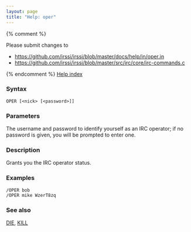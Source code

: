 ```yaml
---
layout: page
title: "Help: oper"
---
```


{% comment %}

Please submit changes to
- https://github.com/irssi/irssi/blob/master/docs/help/in/oper.in
- https://github.com/irssi/irssi/blob/master/src/irc/core/irc-commands.c


{% endcomment %}
[Help index](/documentation/help)

### Syntax ###

<div class="highlight irssisyntax"><pre style="\-\-cmdlen:4ch"><code><span class="synB">OPER</span> <span class="syn10">[<span class="syn09">&lt;nick></span> <span class="syn14">[<span class="syn13">&lt;password></span>]</span>]</span></code></pre></div>



### Parameters ###

The username and password to identify yourself as an IRC operator; if no
password is given, you will be prompted to enter one.

### Description ###

Grants you the IRC operator status.

### Examples ###

    /OPER bob
    /OPER mike WzerT8zq 

### See also ###
[DIE](/documentation/help/die), [KILL](/documentation/help/kill)

